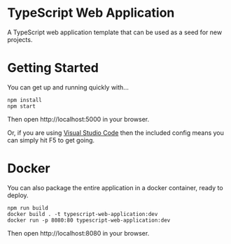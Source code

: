 # TypeScript Web Application

A TypeScript web application template that can be used as a seed for new projects.

# Getting Started

You can get up and running quickly with...

```
npm install
npm start
```
Then open http://localhost:5000 in your browser.

Or, if you are using [Visual Studio Code](https://code.visualstudio.com/) then the included config means you can simply hit F5 to get going.

# Docker

You can also package the entire application in a docker container, ready to deploy.

```
npm run build
docker build . -t typescript-web-application:dev
docker run -p 8080:80 typescript-web-application:dev
```

Then open http://localhost:8080 in your browser.